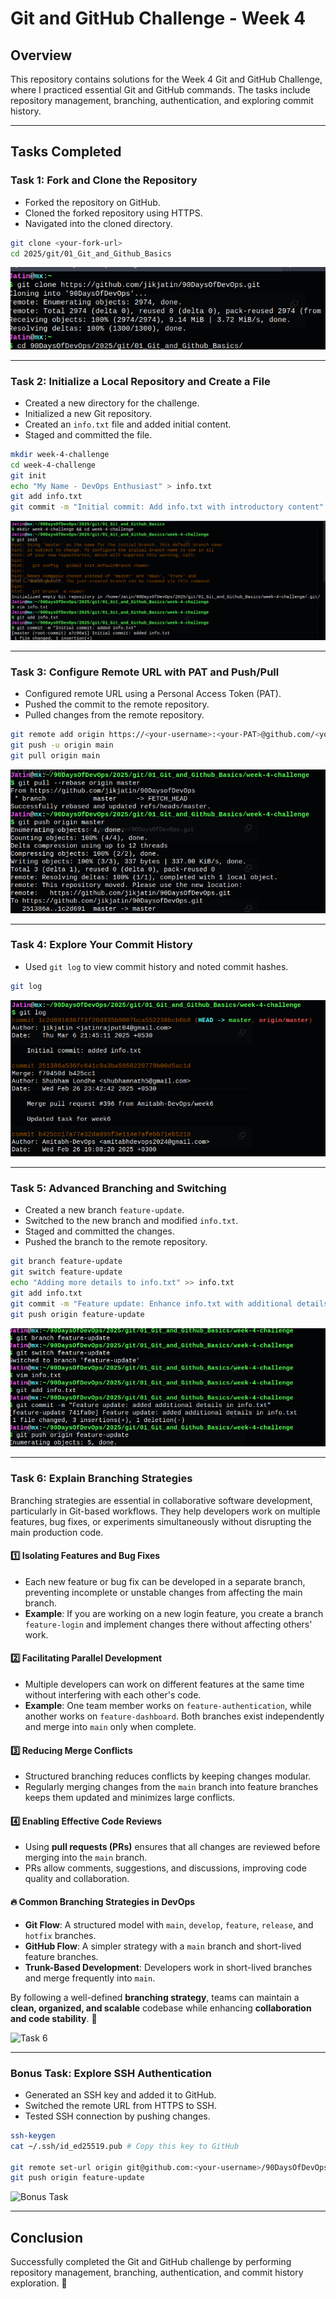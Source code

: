 # Git and GitHub Challenge - Week 4

## Overview
This repository contains solutions for the Week 4 Git and GitHub Challenge, where I practiced essential Git and GitHub commands. The tasks include repository management, branching, authentication, and exploring commit history.

---

## Tasks Completed

### Task 1: Fork and Clone the Repository
- Forked the repository on GitHub.
- Cloned the forked repository using HTTPS.
- Navigated into the cloned directory.

```sh
git clone <your-fork-url>
cd 2025/git/01_Git_and_Github_Basics
```

![Task 1](images/task1.png)

---

### Task 2: Initialize a Local Repository and Create a File
- Created a new directory for the challenge.
- Initialized a new Git repository.
- Created an `info.txt` file and added initial content.
- Staged and committed the file.

```sh
mkdir week-4-challenge
cd week-4-challenge
git init
echo "My Name - DevOps Enthusiast" > info.txt
git add info.txt
git commit -m "Initial commit: Add info.txt with introductory content"
```

![Task 2](images/task2.png)

---

### Task 3: Configure Remote URL with PAT and Push/Pull
- Configured remote URL using a Personal Access Token (PAT).
- Pushed the commit to the remote repository.
- Pulled changes from the remote repository.

```sh
git remote add origin https://<your-username>:<your-PAT>@github.com/<your-username>/90DaysOfDevOps.git
git push -u origin main
git pull origin main
```

![Task 3](images/task3.png)

---

### Task 4: Explore Your Commit History
- Used `git log` to view commit history and noted commit hashes.

```sh
git log
```

![Task 4](images/task4.png)

---

### Task 5: Advanced Branching and Switching
- Created a new branch `feature-update`.
- Switched to the new branch and modified `info.txt`.
- Staged and committed the changes.
- Pushed the branch to the remote repository.

```sh
git branch feature-update
git switch feature-update
echo "Adding more details to info.txt" >> info.txt
git add info.txt
git commit -m "Feature update: Enhance info.txt with additional details"
git push origin feature-update
```

![Task 5](images/task5.png)

---

### Task 6: Explain Branching Strategies  

Branching strategies are essential in collaborative software development, particularly in Git-based workflows. They help developers work on multiple features, bug fixes, or experiments simultaneously without disrupting the main production code.  

#### 1️⃣ Isolating Features and Bug Fixes  
- Each new feature or bug fix can be developed in a separate branch, preventing incomplete or unstable changes from affecting the main branch.  
- **Example**: If you are working on a new login feature, you create a branch `feature-login` and implement changes there without affecting others' work.  

#### 2️⃣ Facilitating Parallel Development  
- Multiple developers can work on different features at the same time without interfering with each other's code.  
- **Example**: One team member works on `feature-authentication`, while another works on `feature-dashboard`. Both branches exist independently and merge into `main` only when complete.  

#### 3️⃣ Reducing Merge Conflicts  
- Structured branching reduces conflicts by keeping changes modular.  
- Regularly merging changes from the `main` branch into feature branches keeps them updated and minimizes large conflicts.  

#### 4️⃣ Enabling Effective Code Reviews  
- Using **pull requests (PRs)** ensures that all changes are reviewed before merging into the `main` branch.  
- PRs allow comments, suggestions, and discussions, improving code quality and collaboration.  

#### 🔥 Common Branching Strategies in DevOps  
- **Git Flow**: A structured model with `main`, `develop`, `feature`, `release`, and `hotfix` branches.  
- **GitHub Flow**: A simpler strategy with a `main` branch and short-lived feature branches.  
- **Trunk-Based Development**: Developers work in short-lived branches and merge frequently into `main`.  

By following a well-defined **branching strategy**, teams can maintain a **clean, organized, and scalable** codebase while enhancing **collaboration and code stability**. 🚀  


![Task 6](images/task6.png)

---

### Bonus Task: Explore SSH Authentication
- Generated an SSH key and added it to GitHub.
- Switched the remote URL from HTTPS to SSH.
- Tested SSH connection by pushing changes.

```sh
ssh-keygen
cat ~/.ssh/id_ed25519.pub # Copy this key to GitHub

git remote set-url origin git@github.com:<your-username>/90DaysOfDevOps.git
git push origin feature-update
```

![Bonus Task](images/bonus-task.png)

---

## Conclusion
Successfully completed the Git and GitHub challenge by performing repository management, branching, authentication, and commit history exploration. 🚀
